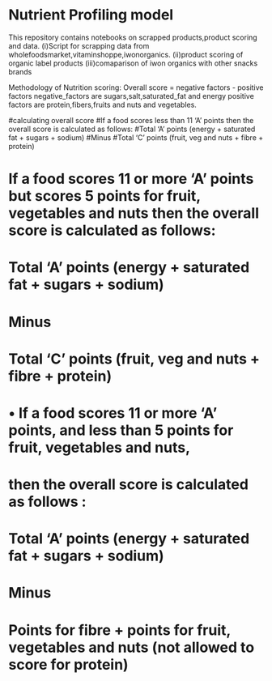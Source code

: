 # Nutrient Profiling model 
This repository contains notebooks on scrapped products,product scoring and data.
(i)Script for scrapping data from wholefoodsmarket,vitaminshoppe,iwonorganics.
(ii)product scoring of organic label products
(iii)comaparison of iwon organics with other snacks brands

Methodology of Nutrition scoring:
Overall score = negative factors - positive factors
negative_factors are sugars,salt,saturated_fat and energy
positive factors are protein,fibers,fruits and nuts and vegetables.

#calculating overall score
#If a food scores less than 11 ‘A’ points then the overall score is calculated as follows:
#Total ‘A’ points (energy + saturated fat + sugars + sodium)
#Minus
#Total ‘C’ points (fruit, veg and nuts + fibre + protein)

# If a food scores 11 or more ‘A’ points but scores 5 points for fruit, vegetables and nuts then the overall score is calculated as follows:
# Total ‘A’ points (energy + saturated fat + sugars + sodium)
# Minus
# Total ‘C’ points (fruit, veg and nuts + fibre + protein)

# • If a food scores 11 or more ‘A’ points, and less than 5 points for fruit, vegetables and nuts,
# then the overall score is calculated as follows :
# Total ‘A’ points (energy + saturated fat + sugars + sodium)
# Minus
# Points for fibre + points for fruit, vegetables and nuts (not allowed to score for protein)

